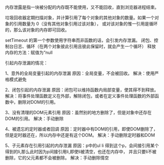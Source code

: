 内存泄露是指一块被分配的内存既不能使用，又不能回收，直到浏览器进程结束。

垃圾回收器定期扫描对象，并计算引用了每个对象的其他对象的数量。如果一个对象的引用数量为 0（没有其他对象引用过该对象），
或对该对象的惟一引用是循环的，那么该对象的内存即可回收。

setTimeout 的第一个参数使用字符串而非函数的话，会引发内存泄漏。
闭包、控制台日志、循环（在两个对象彼此引用且彼此保留时，就会产生一个循环）
释放内存的方法：赋值为“null

引起内存泄漏的情况：

1、意外的全局变量引起的内存泄漏
原因：全局变量，不会被回收。
解决：使用严格模式避免

2、闭包引起的内存泄漏
原因：闭包可以维持函数内局部变量，使其得不到释放。
解决：将事件处理函数定义在外部，解除闭包，或者在定义事件处理函数的外部函数中，删除对DOM的引用。

3、没有清理的DOM元素引用
原因：虽然别的地方删除了，但是对象中还存在DOM的引用。
解决：手动删除

4、被遗忘的定时器或者回调
原因：定时器中有DOM的引用，即使DOM删除了，但是定时器还在，所以内存中还是有这个DOM。
解决：手动删除定时器和DOM

5、子元素存在引用引起的内存泄漏
原因：p中的ul li 得到这个p，会间接引用某个得到的li,那么此时因为p间接引用li,即使li被清空，也还在内存中，
并且只要li不被删除，它的父元素都不会被删除。
解决：手动删除情空